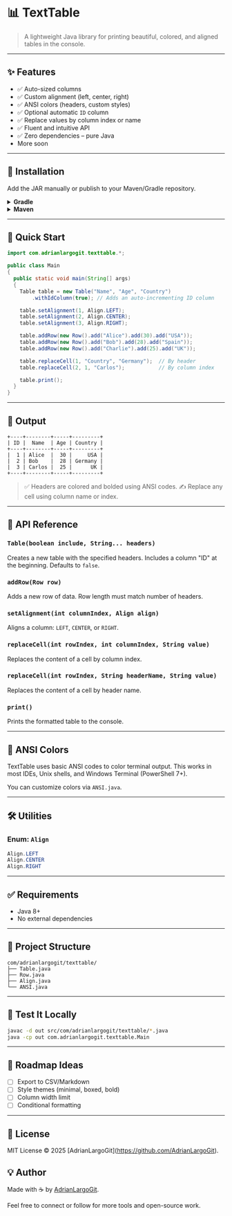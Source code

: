 # 📊 TextTable

> A lightweight Java library for printing beautiful, colored, and aligned tables in the console.

---

## ✨ Features

* ✅ Auto-sized columns
* ✅ Custom alignment (left, center, right)
* ✅ ANSI colors (headers, custom styles)
* ✅ Optional automatic `ID` column
* ✅ Replace values by column index or name
* ✅ Fluent and intuitive API
* ✅ Zero dependencies – pure Java
* More soon

---

## 📆 Installation

Add the JAR manually or publish to your Maven/Gradle repository.

<details>
<summary><strong>Gradle</strong></summary>

```
dependencies:
  implementation 'com.adrianlargogit:texttable:1.0.0'
```

</details>

<details>
<summary><strong>Maven</strong></summary>

```xml
<dependency>
  <groupId>com.adrianlargogit</groupId>
  <artifactId>texttable</artifactId>
  <version>1.0.0</version>
</dependency>
```

</details>

---

## 🚀 Quick Start

```java
import com.adrianlargogit.texttable.*;

public class Main
{
  public static void main(String[] args)
  {
    Table table = new Table("Name", "Age", "Country")
        .withIdColumn(true); // Adds an auto-incrementing ID column

    table.setAlignment(1, Align.LEFT);
    table.setAlignment(2, Align.CENTER);
    table.setAlignment(3, Align.RIGHT);

    table.addRow(new Row().add("Alice").add(30).add("USA"));
    table.addRow(new Row().add("Bob").add(28).add("Spain"));
    table.addRow(new Row().add("Charlie").add(25).add("UK"));

    table.replaceCell(1, "Country", "Germany");  // By header
    table.replaceCell(2, 1, "Carlos");           // By column index

    table.print();
  }
}
```

---

## 📄 Output

```
+----+--------+-----+---------+
| ID |  Name  | Age | Country |
+----+--------+-----+---------+
|  1 | Alice  |  30 |     USA |
|  2 | Bob    |  28 | Germany |
|  3 | Carlos |  25 |      UK |
+----+--------+-----+---------+
```

> ✅ Headers are colored and bolded using ANSI codes.
> ✍ Replace any cell using column name or index.

---

## 🧠 API Reference

### `Table(boolean include, String... headers)`

Creates a new table with the specified headers. Includes a column "ID" at the beginning. Defaults to `false`.

### `addRow(Row row)`

Adds a new row of data. Row length must match number of headers.

### `setAlignment(int columnIndex, Align align)`

Aligns a column: `LEFT`, `CENTER`, or `RIGHT`.

### `replaceCell(int rowIndex, int columnIndex, String value)`

Replaces the content of a cell by column index.

### `replaceCell(int rowIndex, String headerName, String value)`

Replaces the content of a cell by header name.

### `print()`

Prints the formatted table to the console.

---

## 🎨 ANSI Colors

TextTable uses basic ANSI codes to color terminal output.
This works in most IDEs, Unix shells, and Windows Terminal (PowerShell 7+).

You can customize colors via `ANSI.java`.

---

## 🛠 Utilities

### Enum: `Align`

```java
Align.LEFT
Align.CENTER
Align.RIGHT
```

---

## ✅ Requirements

* Java 8+
* No external dependencies

---

## 📂 Project Structure

```
com/adrianlargogit/texttable/
├── Table.java
├── Row.java
├── Align.java
└── ANSI.java
```

---

## 🧪 Test It Locally

```bash
javac -d out src/com/adrianlargogit/texttable/*.java
java -cp out com.adrianlargogit.texttable.Main
```

---

## 📢 Roadmap Ideas

* [ ] Export to CSV/Markdown
* [ ] Style themes (minimal, boxed, bold)
* [ ] Column width limit
* [ ] Conditional formatting

---

## 📄 License

MIT License © 2025 \[AdrianLargoGit](https://github.com/AdrianLargoGit).

## 💡 Author

Made with ☕ by [AdrianLargoGit](https://github.com/AdrianLargoGit).

Feel free to connect or follow for more tools and open-source work.
